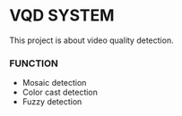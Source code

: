 # VQD SYSTEM
This project is about video quality detection.

### FUNCTION
* Mosaic detection
* Color cast detection
* Fuzzy detection